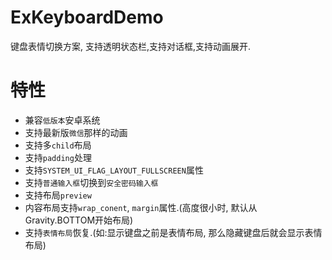 # ExKeyboardDemo
键盘表情切换方案, 支持透明状态栏,支持对话框,支持动画展开.

# 特性
- 兼容`低版本`安卓系统
- 支持最新版`微信`那样的动画
- 支持多`child`布局
- 支持`padding`处理
- 支持`SYSTEM_UI_FLAG_LAYOUT_FULLSCREEN`属性
- 支持`普通输入框`切换到`安全密码输入框`
- 支持布局`preview`
- 内容布局支持`wrap_conent`, `margin`属性.(高度很小时, 默认从Gravity.BOTTOM开始布局)
- 支持`表情布局`恢复.(如:显示键盘之前是表情布局, 那么隐藏键盘后就会显示表情布局)
